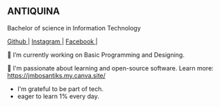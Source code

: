 
<h2>ANTIQUINA </h2>

Bachelor of science in Information Technology

<!---
BhosxzTechke/BhosxzTechke is a ✨ special ✨ repository because its `README.md` (this file) appears on your GitHub profile.
You can click the Preview link to take a look at your changes.
--->

<a href="Github">Github </a>| <a href="https://www.instagram.com/jmbosantiks/" target="_blank" >Instagram </a> | <a href="https://www.facebook.com/danmichael.antiquina" target="_blank" >Facebook </a>  |

🔬 I’m currently working on Basic Programming  and Designing. 


🔭 I'm passionate about learning and open-source software.
Learn more: https://jmbosantiks.my.canva.site/

- I'm grateful to be part of tech.
- eager to learn 1% every day.
